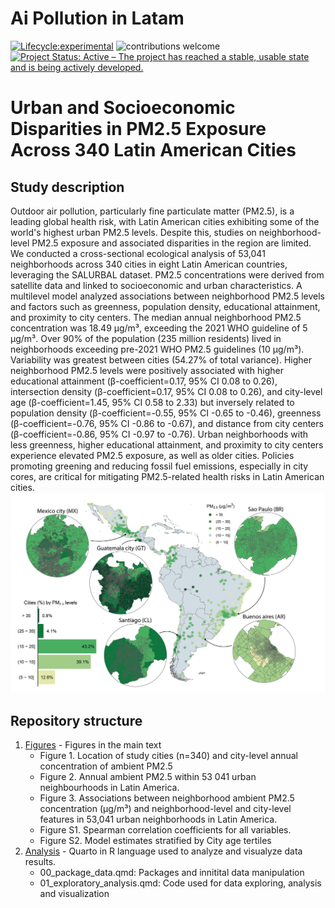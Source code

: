 # **Ai Pollution in Latam**

[![Lifecycle:experimental](https://img.shields.io/badge/lifecycle-experimental-orange.svg)](https://www.tidyverse.org/lifecycle/#experimental)
![contributions welcome](https://img.shields.io/badge/contributions-welcome-brightgreen.svg?style=flat)
[![Project Status: Active – The project has reached a stable, usable state and is being actively developed.](https://www.repostatus.org/badges/latest/active.svg)](https://www.repostatus.org/#active)

# Urban and Socioeconomic Disparities in PM2.5 Exposure Across 340 Latin American Cities

## Study description
Outdoor air pollution, particularly fine particulate matter (PM2.5), is a leading global health risk, with Latin American cities exhibiting some of the world's highest urban PM2.5 levels. Despite this, studies on neighborhood-level PM2.5 exposure and associated disparities in the region are limited. We conducted a cross-sectional ecological analysis of 53,041 neighborhoods across 340 cities in eight Latin American countries, leveraging the SALURBAL dataset. PM2.5 concentrations were derived from satellite data and linked to socioeconomic and urban characteristics. A multilevel model analyzed associations between neighborhood PM2.5 levels and factors such as greenness, population density, educational attainment, and proximity to city centers.  The median annual neighborhood PM2.5 concentration was 18.49 µg/m³, exceeding the 2021 WHO guideline of 5 µg/m³. Over 90% of the population (235 million residents) lived in neighborhoods exceeding pre-2021 WHO PM2.5 guidelines (10 µg/m³). Variability was greatest between cities (54.27% of total variance). Higher neighborhood PM2.5 levels were positively associated with higher educational attainment (β-coefficient=0.17, 95% CI 0.08 to 0.26), intersection density (β-coefficient=0.17, 95% CI 0.08 to 0.26), and city-level age (β-coefficient=1.45, 95% CI 0.58 to 2.33) but inversely related to population density (β-coefficient=-0.55, 95% CI -0.65 to -0.46), greenness (β-coefficient=-0.76, 95% CI -0.86 to -0.67), and distance from city centers (β-coefficient=-0.86, 95% CI -0.97 to -0.76). Urban neighborhoods with less greenness, higher educational attainment, and proximity to city centers experience elevated PM2.5 exposure, as well as older cities. Policies promoting greening and reducing fossil fuel emissions, especially in city cores, are critical for mitigating PM2.5-related health risks in Latin American cities.
![](https://github.com/healthinnovation/airpollution_latam/blob/main/output/figs/fig1.png)

## Repository structure

1. [Figures](https://github.com/healthinnovation/airpollution_latam/tree/main/output/figs) - Figures in the main text
    - Figure 1. Location of study cities (n=340) and city-level annual concentration of ambient PM2.5
    - Figure 2. Annual ambient PM2.5 within 53 041 urban neighbourhoods in Latin America.
    - Figure 3. Associations between neighborhood ambient PM2.5 concentration (µg/m³) and neighborhood-level and city-level features in 53,041 urban neighborhoods in Latin America.
    - Figure S1. Spearman correlation coefficients for all variables.
    - Figure S2. Model estimates stratified by City age tertiles
5. [Analysis](https://github.com/healthinnovation/airpollution_latam/tree/main) - Quarto in R language used to analyze and visualyze data results.
    - 00_package_data.qmd: Packages and innitital data manipulation
    - 01_exploratory_analysis.qmd: Code used for data exploring, analysis and visualization
